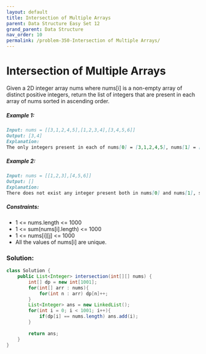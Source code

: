 ```yaml
---
layout: default
title: Intersection of Multiple Arrays
parent: Data Structure Easy Set 12
grand_parent: Data Structure
nav_order: 10
permalink: /problem-350-Intersection of Multiple Arrays/
---
```

# Intersection of Multiple Arrays
Given a 2D integer array nums where nums[i] is a non-empty array of distinct positive integers, return the list of integers that are present in each array of nums sorted in ascending order.

##### Example 1:
```markdown
Input: nums = [[3,1,2,4,5],[1,2,3,4],[3,4,5,6]]
Output: [3,4]
Explanation:
The only integers present in each of nums[0] = [3,1,2,4,5], nums[1] = [1,2,3,4], and nums[2] = [3,4,5,6] are 3 and 4, so we return [3,4].
```
##### Example 2:
```markdown
Input: nums = [[1,2,3],[4,5,6]]
Output: []
Explanation:
There does not exist any integer present both in nums[0] and nums[1], so we return an empty list [].
```
##### Constraints:
* 1 <= nums.length <= 1000
* 1 <= sum(nums[i].length) <= 1000
* 1 <= nums[i][j] <= 1000
* All the values of nums[i] are unique.

### Solution:
```java
class Solution {
    public List<Integer> intersection(int[][] nums) {
        int[] dp = new int[1001];
        for(int[] arr : nums){
            for(int n : arr) dp[n]++;
        }
        List<Integer> ans = new LinkedList();
        for(int i = 0; i < 1001; i++){
            if(dp[i] == nums.length) ans.add(i);
        }
        
        return ans;
    }
}
```
